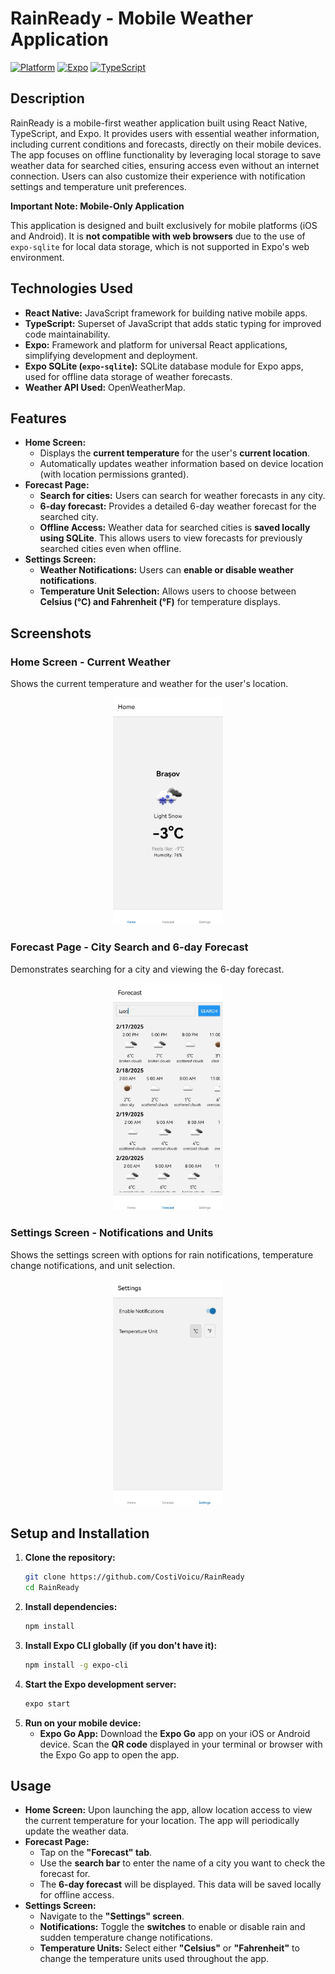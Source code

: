 # RainReady - Mobile Weather Application

[![Platform](https://img.shields.io/badge/platform-iOS%20%7C%20Android-blue.svg)](https://reactnative.dev/)
[![Expo](https://img.shields.io/badge/expo-SDK%2049.0.0-brightgreen.svg)](https://expo.dev/)
[![TypeScript](https://img.shields.io/badge/typescript-%23007ACC.svg?style=flat&logo=typescript&logoColor=white)](https://www.typescriptlang.org/)

## Description

RainReady is a mobile-first weather application built using React Native, TypeScript, and Expo.  It provides users with essential weather information, including current conditions and forecasts, directly on their mobile devices.  The app focuses on offline functionality by leveraging local storage to save weather data for searched cities, ensuring access even without an internet connection.  Users can also customize their experience with notification settings and temperature unit preferences.

**Important Note: Mobile-Only Application**

This application is designed and built exclusively for mobile platforms (iOS and Android). It is **not compatible with web browsers** due to the use of `expo-sqlite` for local data storage, which is not supported in Expo's web environment.

## Technologies Used

* **React Native:**  JavaScript framework for building native mobile apps.
* **TypeScript:**  Superset of JavaScript that adds static typing for improved code maintainability.
* **Expo:**  Framework and platform for universal React applications, simplifying development and deployment.
* **Expo SQLite (`expo-sqlite`):**  SQLite database module for Expo apps, used for offline data storage of weather forecasts.
* **Weather API Used:**  OpenWeatherMap.

## Features

* **Home Screen:**
    * Displays the **current temperature** for the user's **current location**.
    * Automatically updates weather information based on device location (with location permissions granted).
* **Forecast Page:**
    * **Search for cities:** Users can search for weather forecasts in any city.
    * **6-day forecast:** Provides a detailed 6-day weather forecast for the searched city.
    * **Offline Access:** Weather data for searched cities is **saved locally using SQLite**. This allows users to view forecasts for previously searched cities even when offline.
* **Settings Screen:**
    * **Weather Notifications:** Users can **enable or disable weather notifications**.
    * **Temperature Unit Selection:**  Allows users to choose between **Celsius (°C) and Fahrenheit (°F)** for temperature displays.

## Screenshots

### Home Screen - Current Weather

Shows the current temperature and weather for the user's location. 
<center>
  <img src="screenshots/home_screen_screenshot.jpg" width="35%">
</center>

### Forecast Page - City Search and 6-day Forecast

Demonstrates searching for a city and viewing the 6-day forecast.
<center>
  <img src="screenshots/forecast_screen_screenshot.jpg" width="35%">
</center>

### Settings Screen - Notifications and Units

Shows the settings screen with options for rain notifications, temperature change notifications, and unit selection.
<center>
  <img src="screenshots/settings_screen_screenshot.jpg" width="35%">
</center>

## Setup and Installation

1.  **Clone the repository:**
    ```bash
    git clone https://github.com/CostiVoicu/RainReady
    cd RainReady
    ```
2.  **Install dependencies:**
    ```bash
    npm install
    ```
3.  **Install Expo CLI globally (if you don't have it):**
    ```bash
    npm install -g expo-cli
    ```
4.  **Start the Expo development server:**
    ```bash
    expo start
    ```
5.  **Run on your mobile device:**
    *   **Expo Go App:** Download the **Expo Go** app on your iOS or Android device. Scan the **QR code** displayed in your terminal or browser with the Expo Go app to open the app.

## Usage

*   **Home Screen:** Upon launching the app, allow location access to view the current temperature for your location. The app will periodically update the weather data.
*   **Forecast Page:**
    *   Tap on the **"Forecast" tab**.
    *   Use the **search bar** to enter the name of a city you want to check the forecast for.
    *   The **6-day forecast** will be displayed. This data will be saved locally for offline access.
*   **Settings Screen:**
    *   Navigate to the **"Settings" screen**.
    *   **Notifications:** Toggle the **switches** to enable or disable rain and sudden temperature change notifications.
    *   **Temperature Units:** Select either **"Celsius"** or **"Fahrenheit"** to change the temperature units used throughout the app.